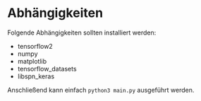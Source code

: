 # Abhängigkeiten
Folgende Abhängigkeiten sollten installiert werden:
* tensorflow2
* numpy
* matplotlib
* tensorflow_datasets
* libspn_keras

Anschließend kann einfach ```python3 main.py``` ausgeführt werden.